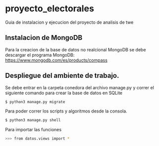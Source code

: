 # proyecto_electorales

Guia de instalacion y ejecucion del proyecto de analisis de twe

## Instalacion de MongoDB

Para la creacion de la base de datos no realcional MongoDB se debe descargar el programa MongoDB: https://www.mongodb.com/es/products/compass

## Despliegue del ambiente de trabajo.

Se debe entrar en la carpeta conedora del archivo manage.py y correr el siguiente comando para crear la base de datos en SQLite
```sh
$ python3 manage.py migrate
```

Para poder correr los scripts y algoritmos desde la consola.
```sh
$ python3 manage.py shell
```
Para importar las funciones
```sh
>>> from datos.views import *
```
